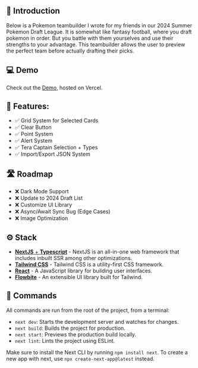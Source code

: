 ## 👋 Introduction

Below is a Pokemon teambuilder I wrote for my friends in our 2024 Summer Pokemon Draft League. It is somewhat like fantasy football, where you draft pokemon in order. But you battle with them yourselves and use their strengths to your advantage. This teambuilder allows the user to preview the perfect team before actually drafting their picks.

## 💻 Demo

Check out the [Demo](https://pokedraft.liambsullivan.com), hosted on Vercel.

## 💪 Features:
    
- ✅ Grid System for Selected Cards
- ✅ Clear Button
- ✅ Point System
- ✅ Alert System
- ✅ Tera Captain Selection + Types
- ✅ Import/Export JSON System

## 🛣️ Roadmap

- ❌ Dark Mode Support
- ❌ Update to 2024 Draft List
- ❌ Customize UI Library
- ❌ Async/Await Sync Bug (Edge Cases)
- ❌ Image Optimization

## ⚙️ Stack

- [**NextJS** + **Typescript**](https://nextjs.org) - NextJS is an all-in-one web framework that includes inbuilt SSR among other optimizations.
- [**Tailwind CSS**](https://tailwindcss.com/) - Tailwind CSS is a utility-first CSS framework.
- [**React**](https://react.dev) - A JavaScript library for building user interfaces.
- [**Flowbite**](https://flowbite.com/) - An extensible UI library built for Tailwind.

## 🧞 Commands

All commands are run from the root of the project, from a terminal:

- `next dev`: Starts the development server and watches for changes.
- `next build`: Builds the project for production.
- `next start`: Previews the production build locally.
- `next lint`: Lints the project using ESLint.

Make sure to install the Next CLI by running `npm install next`.
To create a new app with next, use `npx create-next-app@latest` instead.
